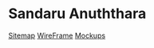# Sandaru Anuththara

[Sitemap](https://www.gloomaps.com/bMyRVpjfNn)
[WireFrame](https://drive.google.com/file/d/1B_djatnak3BbbDxsKmwUdjMQ2-7Kccdm/view?usp=drive_link)
[Mockups](https://www.figma.com/design/tEmntk3UATZUZIg7JhQyvr/Pos-System-Bootstrap?node-id=11-348&t=qPxyOnRicRrHSDdU-1)


